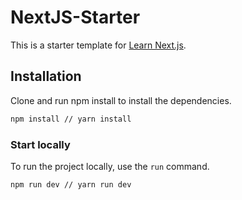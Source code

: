 # NextJS-Starter

This is a starter template for [Learn Next.js](https://nextjs.org/learn).

## Installation

Clone and run npm install to install the dependencies.

```bash
npm install // yarn install
```

### Start locally

To run the project locally, use the `run` command.

```bash
npm run dev // yarn run dev
```
